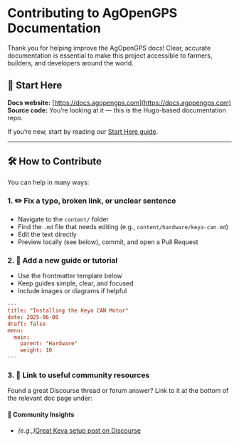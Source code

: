 # Contributing to AgOpenGPS Documentation

Thank you for helping improve the AgOpenGPS docs! Clear, accurate documentation is essential to make this project accessible to farmers, builders, and developers around the world.

## 🧭 Start Here

**Docs website:** [https://docs.agopengps.com](https://docs.agopengps.com)  
**Source code:** You’re looking at it — this is the Hugo-based documentation repo.

If you’re new, start by reading our [Start Here guide](https://docs.agopengps.com/start).

---

## 🛠 How to Contribute

You can help in many ways:

### 1. ✏️ Fix a typo, broken link, or unclear sentence

- Navigate to the `content/` folder
- Find the `.md` file that needs editing (e.g., `content/hardware/keya-can.md`)
- Edit the text directly
- Preview locally (see below), commit, and open a Pull Request

### 2. 🧱 Add a new guide or tutorial

- Use the frontmatter template below
- Keep guides simple, clear, and focused
- Include images or diagrams if helpful

```toml
---
title: "Installing the Keya CAN Motor"
date: 2025-06-08
draft: false
menu:
  main:
    parent: "Hardware"
    weight: 10
---
```

### 3. 🔗 Link to useful community resources

Found a great Discourse thread or forum answer? Link to it at the bottom of the relevant doc page under:
#### 🧠 Community Insights
- _(e.g.,)_[Great Keya setup post on Discourse](https://discourse.agopengps.com/t/keya-setup-guide/12345)
